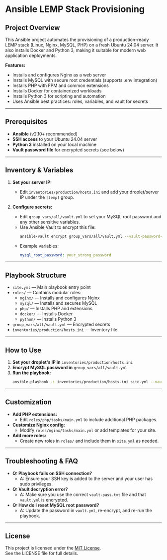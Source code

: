 # Ansible LEMP Stack Provisioning

## Project Overview

This Ansible project automates the provisioning of a production-ready LEMP stack (Linux, Nginx, MySQL, PHP) on a fresh Ubuntu 24.04 server. It also installs Docker and Python 3, making it suitable for modern web application deployments.

**Features:**
- Installs and configures Nginx as a web server
- Installs MySQL with secure root credentials (supports .env integration)
- Installs PHP with FPM and common extensions
- Installs Docker for containerized workloads
- Installs Python 3 for scripting and automation
- Uses Ansible best practices: roles, variables, and vault for secrets

---

## Prerequisites

- **Ansible** (v2.10+ recommended)
- **SSH access** to your Ubuntu 24.04 server
- **Python 3** installed on your local machine
- **Vault password file** for encrypted secrets (see below)

---

## Inventory & Variables

1. **Set your server IP:**
   - Edit `inventories/production/hosts.ini` and add your droplet/server IP under the `[lemp]` group.

2. **Configure secrets:**
   - Edit `group_vars/all/vault.yml` to set your MySQL root password and any other sensitive variables.
   - Use Ansible Vault to encrypt this file:
     ```bash
     ansible-vault encrypt group_vars/all/vault.yml --vault-password-file vault-pass.txt
     ```
   - Example variables:
     ```yaml
     mysql_root_password: your_strong_password
     ```

---

## Playbook Structure

- `site.yml` — Main playbook entry point
- `roles/` — Contains modular roles:
  - `nginx/` — Installs and configures Nginx
  - `mysql/` — Installs and secures MySQL
  - `php/` — Installs PHP and extensions
  - `docker/` — Installs Docker
  - `python/` — Installs Python 3
- `group_vars/all/vault.yml` — Encrypted secrets
- `inventories/production/hosts.ini` — Inventory file

---

## How to Use

1. **Set your droplet's IP in** `inventories/production/hosts.ini`
2. **Encrypt MySQL password in** `group_vars/all/vault.yml`
3. **Run the playbook:**
   ```bash
   ansible-playbook -i inventories/production/hosts.ini site.yml --vault-password-file vault-pass.txt
   ```

---

## Customization

- **Add PHP extensions:**
  - Edit `roles/php/tasks/main.yml` to include additional PHP packages.
- **Customize Nginx config:**
  - Modify `roles/nginx/tasks/main.yml` or add templates for your site.
- **Add more roles:**
  - Create new roles in `roles/` and include them in `site.yml` as needed.

---

## Troubleshooting & FAQ

- **Q: Playbook fails on SSH connection?**
  - A: Ensure your SSH key is added to the server and your user has sudo privileges.
- **Q: Vault decryption error?**
  - A: Make sure you use the correct `vault-pass.txt` file and that `vault.yml` is encrypted.
- **Q: How do I reset MySQL root password?**
  - A: Update the password in `vault.yml`, re-encrypt, and re-run the playbook.

---

## License

This project is licensed under the [MIT License](./LICENSE).  
See the LICENSE file for full details.
